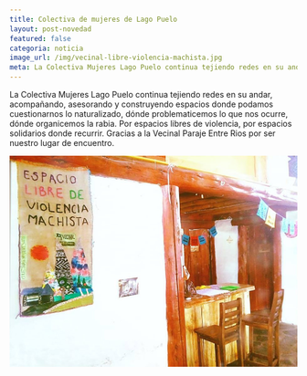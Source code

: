 ```yaml
---
title: Colectiva de mujeres de Lago Puelo
layout: post-novedad
featured: false
categoria: noticia
image_url: /img/vecinal-libre-violencia-machista.jpg
meta: La Colectiva Mujeres Lago Puelo continua tejiendo redes en su andar y tramaron una bandera para este espacio de encuentros.
---
```


La Colectiva Mujeres Lago Puelo continua tejiendo redes en su andar, acompañando, asesorando y construyendo espacios donde podamos cuestionarnos lo naturalizado, dónde problematicemos lo que nos ocurre, dónde organicemos la rabia.
Por espacios libres de violencia, por espacios solidarios donde recurrir.
Gracias a la Vecinal Paraje Entre Rios por ser nuestro lugar de encuentro.

<div style="position: relative;">
	<div class="gallery col-3">
		<a style="width: 100%;" href="/img/vecinal-libre-violencia-machista.jpg" data-fancybox="images" data-srcset="/img/vecinal-libre-violencia-machista.jpg" class="item-gallery">
			<img src="/img/vecinal-libre-violencia-machista.jpg" />
		</a>
	</div>
</div>


